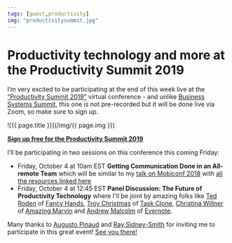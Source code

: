 ```yaml
---
tags: [guest,productivity]
img: "productivitysummit.jpg"
---
```


# Productivity technology and more at the Productivity Summit 2019

I’m very excited to be participating at the end of this week live at the [“Productivity Summit 2019”][sum] virtual conference - and unlike [Business Systems Summit](https://sliwinski.com/bssummit), this one is not pre-recorded but it will be done live via Zoom, so make sure to sign up.

<!--More-->

![{{ page.title }}](/img/{{ page.img }})

**[Sign up free for the Productivity Summit 2019][sum]**

I’ll be participating in two sessions on this conference this coming Friday:

- Friday, October 4 at 10am EST **Getting Communication Done in an All-remote Team** which will be similar to my [talk on Mobiconf 2018](https://sliwinski.com/mobiconfvideo) with [all the resources linked here](https://sliwinski.com/mobiconf)
- Friday, October 4 at 12:45 EST **Panel Discussion: The Future of Productivity Technology** where I'll be joint by amazing folks like [Ted Roden](https://twitter.com/tedroden) of [Fancy Hands](https://www.fancyhands.com), [Troy Christmas](https://twitter.com/TroyChristmas) of [Task Clone](https://www.taskclone.com), [Christina Willner](https://twitter.com/christinawyvern) of [Amazing Marvin](https://www.amazingmarvin.com) and [Andrew Malcolm](https://twitter.com/EverMalc) of [Evernote](https://sliwinski.com/how-i-use-evernote/).

Many thanks to [Augusto Pinaud](https://productivityvoice.com/about/) and [Ray Sidney-Smith](https://rsidneysmith.com/about-ray/) for inviting me to participate in this great event! [See you there!][sum]

[sum]: https://productivitysummit.org/

[n]: https://nozbe.com/?a=mike
[p]: /podcast